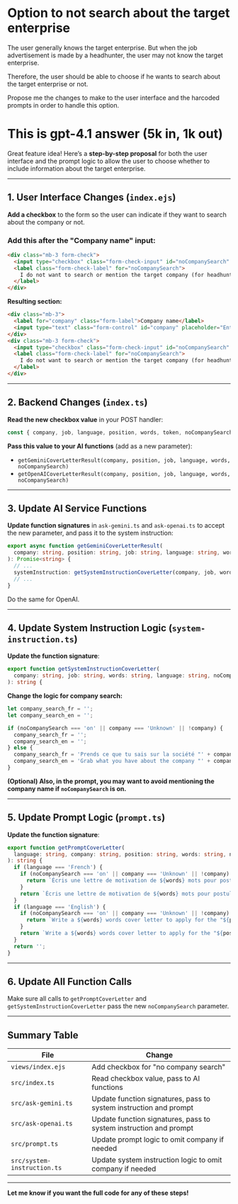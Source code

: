 # Option to not search about the target enterprise 

The user generally knows the target enterprise.
But when the job advertisement is made by a headhunter, the user may not know the target enterprise.

Therefore, the user should be able to choose if he wants to search about the target enterprise or not.

Propose me the changes to make to the user interface and the harcoded prompts in order to handle this option.



# This is gpt-4.1 answer (5k in, 1k out)

Great feature idea! Here’s a **step-by-step proposal** for both the user interface and the prompt logic to allow the user to choose whether to include information about the target enterprise.

---

## 1. User Interface Changes (`index.ejs`)

**Add a checkbox** to the form so the user can indicate if they want to search about the company or not.

### Add this after the "Company name" input:

```html
<div class="mb-3 form-check">
  <input type="checkbox" class="form-check-input" id="noCompanySearch" name="noCompanySearch" value="on">
  <label class="form-check-label" for="noCompanySearch">
    I do not want to search or mention the target company (for headhunter/unknown company)
  </label>
</div>
```

**Resulting section:**

```html
<div class="mb-3">
  <label for="company" class="form-label">Company name</label>
  <input type="text" class="form-control" id="company" placeholder="Enter company name" name="company" >
</div>
<div class="mb-3 form-check">
  <input type="checkbox" class="form-check-input" id="noCompanySearch" name="noCompanySearch" value="on">
  <label class="form-check-label" for="noCompanySearch">
    I do not want to search or mention the target company (for headhunter/unknown company)
  </label>
</div>
```

---

## 2. Backend Changes (`index.ts`)

**Read the new checkbox value** in your POST handler:

```typescript
const { company, job, language, position, words, token, noCompanySearch } = req.body;
```

**Pass this value to your AI functions** (add as a new parameter):

- `getGeminiCoverLetterResult(company, position, job, language, words, noCompanySearch)`
- `getOpenAICoverLetterResult(company, position, job, language, words, noCompanySearch)`

---

## 3. Update AI Service Functions

**Update function signatures** in `ask-gemini.ts` and `ask-openai.ts` to accept the new parameter, and pass it to the system instruction:

```typescript
export async function getGeminiCoverLetterResult(
  company: string, position: string, job: string, language: string, words: string, noCompanySearch: string
): Promise<string> {
  // ...
  systemInstruction: getSystemInstructionCoverLetter(company, job, words, language, noCompanySearch)
  // ...
}
```

Do the same for OpenAI.

---

## 4. Update System Instruction Logic (`system-instruction.ts`)

**Update the function signature**:

```typescript
export function getSystemInstructionCoverLetter(
  company: string, job: string, words: string, language: string, noCompanySearch?: string
): string {
```

**Change the logic for company search:**

```typescript
let company_search_fr = '';
let company_search_en = '';

if (noCompanySearch === 'on' || company === 'Unknown' || !company) {
  company_search_fr = '';
  company_search_en = '';
} else {
  company_search_fr = 'Prends ce que tu sais sur la société "' + company + '".';
  company_search_en = 'Grab what you have about the company "' + company + '".';
}
```

**(Optional) Also, in the prompt, you may want to avoid mentioning the company name if `noCompanySearch` is on.**

---

## 5. Update Prompt Logic (`prompt.ts`)

**Update the function signature**:

```typescript
export function getPromptCoverLetter(
  language: string, company: string, position: string, words: string, noCompanySearch?: string
): string {
  if (language === 'French') {
    if (noCompanySearch === 'on' || company === 'Unknown' || !company) {
      return `Écris une lettre de motivation de ${words} mots pour postuler au poste "${position}".`;
    }
    return `Écris une lettre de motivation de ${words} mots pour postuler au poste "${position}" dans la société "${company}".`;
  }
  if (language === 'English') {
    if (noCompanySearch === 'on' || company === 'Unknown' || !company) {
      return `Write a ${words} words cover letter to apply for the "${position}" position.`;
    }
    return `Write a ${words} words cover letter to apply for the "${position}" position at the "${company}" company.`;
  }
  return '';
}
```

---

## 6. Update All Function Calls

Make sure all calls to `getPromptCoverLetter` and `getSystemInstructionCoverLetter` pass the new `noCompanySearch` parameter.

---

## **Summary Table**

| File                | Change                                                                 |
|---------------------|------------------------------------------------------------------------|
| `views/index.ejs`   | Add checkbox for "no company search"                                   |
| `src/index.ts`      | Read checkbox value, pass to AI functions                              |
| `src/ask-gemini.ts` | Update function signatures, pass to system instruction and prompt       |
| `src/ask-openai.ts` | Update function signatures, pass to system instruction and prompt       |
| `src/prompt.ts`     | Update prompt logic to omit company if needed                          |
| `src/system-instruction.ts` | Update system instruction logic to omit company if needed       |

---

**Let me know if you want the full code for any of these steps!**

